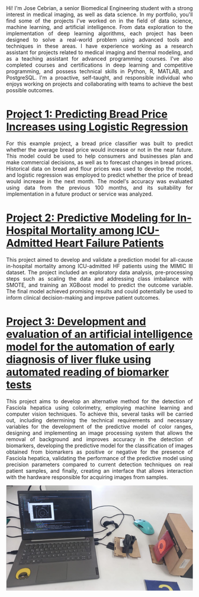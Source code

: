 <div style="text-align: justify;">
Hi! I'm Jose Cebrian, a senior Biomedical Engineering student with a strong interest in medical imaging, as well as data science. In my portfolio, you'll find some of the projects I've worked on in the field of data science, machine learning, and artificial intelligence. From data exploration to the implementation of deep learning algorithms, each project has been designed to solve a real-world problem using advanced tools and techniques in these areas. I have experience working as a research assistant for projects related to medical imaging and thermal modeling, and as a teaching assistant for advanced programming courses. I've also completed courses and certifications in deep learning and competitive programming, and possess technical skills in Python, R, MATLAB, and PostgreSQL. I'm a proactive, self-taught, and responsible individual who enjoys working on projects and collaborating with teams to achieve the best possible outcomes.
</div>

# [Project 1: Predicting Bread Price Increases using Logistic Regression](https://github.com/JoseCebrian12/Bread_price_prediction) 
<div style="text-align: justify;">
For this example project, a bread price classifier was built to predict whether the average bread price would increase or not in the near future. This model could be used to help consumers and businesses plan and make commercial decisions, as well as to forecast changes in bread prices. Historical data on bread and flour prices was used to develop the model, and logistic regression was employed to predict whether the price of bread would increase in the next month. The model's accuracy was evaluated using data from the previous 100 months, and its suitability for implementation in a future product or service was analyzed.
</div>

# [Project 2: Predictive Modeling for In-Hospital Mortality among ICU-Admitted Heart Failure Patients](https://github.com/JoseCebrian12/Bread_price_prediction) 
 <div style="text-align: justify;">
This project aimed to develop and validate a prediction model for all-cause in-hospital mortality among ICU-admitted HF patients using the MIMIC III dataset. The project included an exploratory data analysis, pre-processing steps such as scaling the data and addressing class imbalance with SMOTE, and training an XGBoost model to predict the outcome variable. The final model achieved promising results and could potentially be used to inform clinical decision-making and improve patient outcomes.
</div>

# [Project 3: Development and evaluation of an artificial intelligence model for the automation of early diagnosis of liver fluke using automated reading of biomarker tests](https://github.com/JoseCebrian12/Tesis-fasciola)
<div style="text-align: justify;">
This project aims to develop an alternative method for the detection of Fasciola hepatica using colorimetry, employing machine learning and computer vision techniques. To achieve this, several tasks will be carried out, including determining the technical requirements and necessary variables for the development of the predictive model of color ranges, designing and implementing an image processing system that allows the removal of background and improves accuracy in the detection of biomarkers, developing the predictive model for the classification of images obtained from biomarkers as positive or negative for the presence of Fasciola hepatica, validating the performance of the predictive model using precision parameters compared to current detection techniques on real patient samples, and finally, creating an interface that allows interaction with the hardware responsible for acquiring images from samples.
</div>

<p align="center">
  <img src="images/foto3.png" alt="Image capture setup">
</p>

